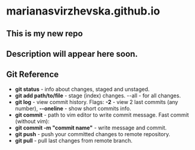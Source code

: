 # marianasvirzhevska.github.io
## This is my new repo 

Description will appear here soon.
-----

## Git Reference

- **git status** - info about changes, staged and unstaged.
- **git add path/to/file** - stage (index) changes. --all - for all changes.
- **git log** - view commit history. Flags: **-2** - view 2 last commits (any number), **--oneline** - show short commits info.
- **git commit** - path to vim editor to write commit message. Fast commit (without vim):
- **git commit -m "commit name"** - write message and commit.
- **git push** - push your committed changes to remote repository.
- **git pull** - pull last changes from remote branch.